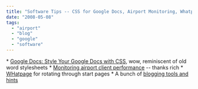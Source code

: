 ```yaml
---
title: "Software Tips -- CSS for Google Docs, Airport Monitoring, Whatpage, Blog Tools"
date: "2008-05-08"
tags: 
  - "airport"
  - "blog"
  - "google"
  - "software"
---
```


\* [Google Docs: Style Your Google Docs with CSS](http://lifehacker.com/387849/style-your-google-docs-with-css), wow, reminiscent of old word stylesheets \* [Monitoring airport client performance](http://www.tongfamily.com/archive/2008/05/03/apple-airport-client-performance/) -- thanks rich \* [WHatpage](http://lifehacker.com/388013/whatpageorg-rotates-your-home-page-no-software-needed) for rotating through start pages \* A bunch of [blogging tools and hints](http://lifehacker.com/387619/top-10-tools-to-get-blogging-done)
